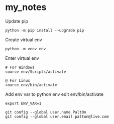 # my_notes
Update pip
```
python -m pip install --upgrade pip
```
Create virtual env
```
python -m venv env
```
Enter virtual env
```
# For Windows
source env/Scripts/activate

@ For Linux
source env/bin/activate
```
Add env var to python env
edit env/bin/activate
```
export ENV_VAR=1
```



```
git config --global user.name Palt0n
git config --global user.email palton@live.com
```
